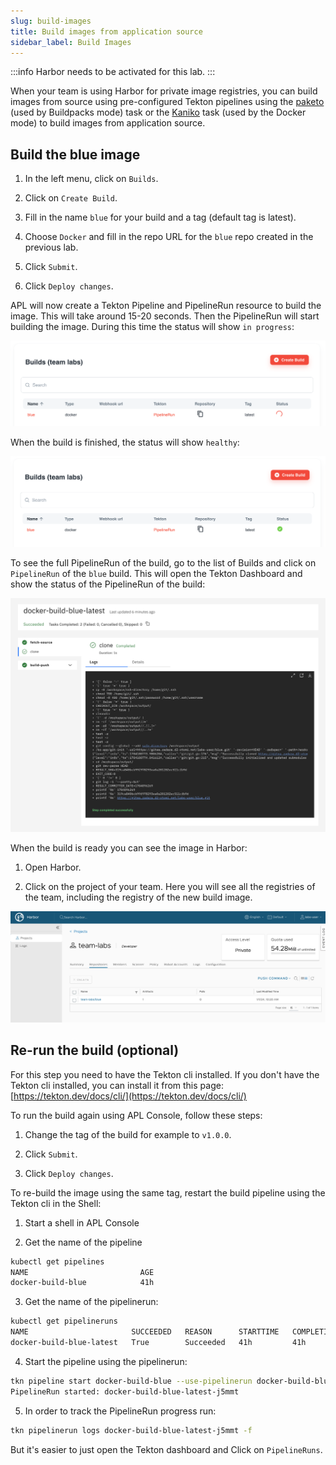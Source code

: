 ```yaml
---
slug: build-images
title: Build images from application source
sidebar_label: Build Images
---
```


:::info
Harbor needs to be activated for this lab.
:::

When your team is using Harbor for private image registries, you can build images from source using pre-configured Tekton pipelines using the [paketo](https://buildpacks.io/docs/buildpack-author-guide/package-a-buildpack/) (used by Buildpacks mode) task or the [Kaniko](https://github.com/GoogleContainerTools/kaniko) task (used by the Docker mode) to build images from application source.

## Build the blue image

1. In the left menu, click on `Builds`.

2. Click on `Create Build`.

3. Fill in the name `blue` for your build and a tag (default tag is latest).

4. Choose `Docker` and fill in the repo URL for the `blue` repo created in the previous lab.

5. Click `Submit`.

6. Click `Deploy changes`.

APL will now create a Tekton Pipeline and PipelineRun resource to build the image. This will take around 15-20 seconds. Then the PipelineRun will start building the image. During this time the status will show `in progress`:

![build status](../../img/build-status.png)

When the build is finished, the status will show `healthy`:

![build status](../../img/build-status-1.png)

To see the full PipelineRun of the build, go to the list of Builds and click on `PipelineRun` of the `blue` build. This will open the Tekton Dashboard and show the status of the PipelineRun of the build:

![build status](../../img/build-status-2.png)

When the build is ready you can see the image in Harbor:

1. Open Harbor.

2. Click on the project of your team. Here you will see all the registries of the team, including the registry of the new build image.

![build status](../../img/build-status-3.png)

## Re-run the build (optional)

For this step you need to have the Tekton cli installed. If you don't have the Tekton cli installed, you can install it from this page: [https://tekton.dev/docs/cli/](https://tekton.dev/docs/cli/)

To run the build again using APL Console, follow these steps:

1. Change the tag of the build for example to `v1.0.0`.

2. Click `Submit`.

3. Click `Deploy changes`.

To re-build the image using the same tag, restart the build pipeline using the Tekton cli in the Shell:

1. Start a shell in APL Console

2. Get the name of the pipeline

```bash
kubectl get pipelines
NAME                         AGE
docker-build-blue            41h
```

3. Get the name of the pipelinerun:

```bash
kubectl get pipelineruns
NAME                       SUCCEEDED   REASON      STARTTIME   COMPLETIONTIME
docker-build-blue-latest   True        Succeeded   41h         41h
```

4. Start the pipeline using the pipelinerun:

```bash
tkn pipeline start docker-build-blue --use-pipelinerun docker-build-blue-latest
PipelineRun started: docker-build-blue-latest-j5mmt
```

5. In order to track the PipelineRun progress run:

```bash
tkn pipelinerun logs docker-build-blue-latest-j5mmt -f
```

But it's easier to just open the Tekton dashboard and Click on `PipelineRuns`.
